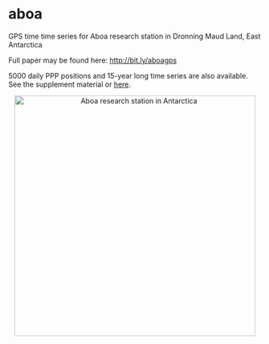 # aboa
GPS time time series for Aboa research station in Dronning Maud Land, East Antarctica

Full paper may be found here: http://bit.ly/aboagps

5000 daily PPP positions and 15-year long time series are also available. See the supplement material or [here](rs10121937/supplement).

<p align="center">
  <img src="rs10121937/figures/aboa.png" width="480" title="Aboa research station in Antarctica">
</p>

